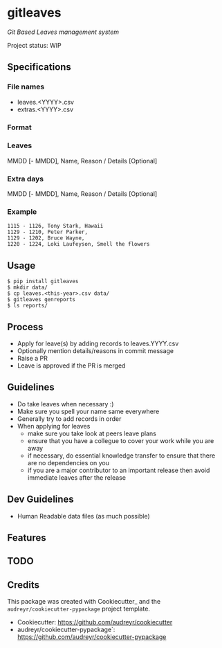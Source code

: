 # gitleaves

*Git Based Leaves management system*

Project status: WIP

## Specifications

### File names

- leaves.\<YYYY\>.csv
- extras.\<YYYY\>.csv

### Format

### Leaves
MMDD [- MMDD], Name, Reason / Details [Optional]

### Extra days
MMDD [- MMDD], Name, Reason / Details [Optional]

### Example


```
1115 - 1126, Tony Stark, Hawaii
1129 - 1210, Peter Parker,
1129 - 1202, Bruce Wayne,
1220 - 1224, Loki Laufeyson, Smell the flowers
```

## Usage

```
$ pip install gitleaves
$ mkdir data/
$ cp leaves.<this-year>.csv data/
$ gitleaves genreports
$ ls reports/
```

## Process

- Apply for leave(s) by adding records to leaves.YYYY.csv
- Optionally mention details/reasons in commit message
- Raise a PR
- Leave is approved if the PR is merged

## Guidelines

- Do take leaves when necessary :)
- Make sure you spell your name same everywhere
- Generally try to add records in order
- When applying for leaves
    - make sure you take look at peers leave plans 
    - ensure that you have a collegue to cover your work while you are away
    - if necessary, do essential knowledge transfer to ensure that there are no dependencies on you
    - if you are a major contributor to an important release then avoid immediate leaves after the release

## Dev Guidelines
- Human Readable data files (as much possible)

## Features

## TODO

## Credits

This package was created with Cookiecutter_ and the `audreyr/cookiecutter-pypackage` project template.

- Cookiecutter: https://github.com/audreyr/cookiecutter
- audreyr/cookiecutter-pypackage`: https://github.com/audreyr/cookiecutter-pypackage
